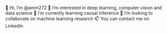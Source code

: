 👋 Hi, I’m @amm272
👀 I’m interested in deep learning, computer vision and data science
🌱 I’m currently learning causal inference
💞️ I’m looking to collaborate on machine learning research
📫 You can contact me on LinkedIn

<!---
amm272/amm272 is a ✨ special ✨ repository because its `README.md` (this file) appears on your GitHub profile.
You can click the Preview link to take a look at your changes.
--->
